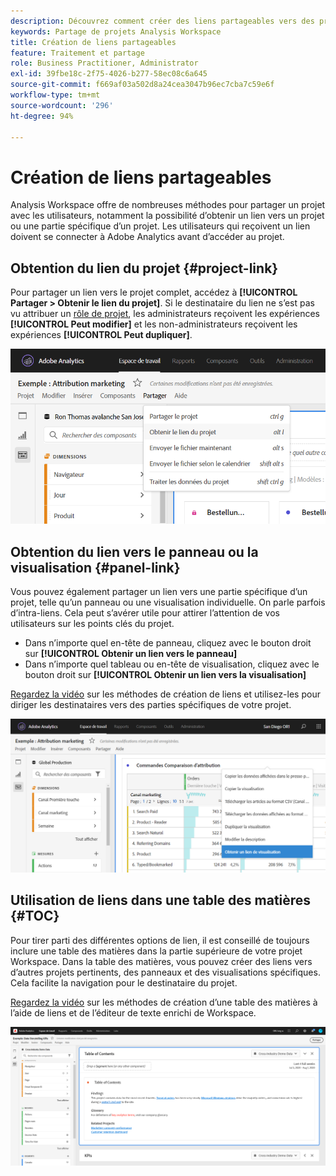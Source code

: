 ```yaml
---
description: Découvrez comment créer des liens partageables vers des projets ou des visualisations
keywords: Partage de projets Analysis Workspace
title: Création de liens partageables
feature: Traitement et partage
role: Business Practitioner, Administrator
exl-id: 39fbe18c-2f75-4026-b277-58ec08c6a645
source-git-commit: f669af03a502d8a24cea3047b96ec7cba7c59e6f
workflow-type: tm+mt
source-wordcount: '296'
ht-degree: 94%

---
```


# Création de liens partageables

Analysis Workspace offre de nombreuses méthodes pour partager un projet avec les utilisateurs, notamment la possibilité d’obtenir un lien vers un projet ou une partie spécifique d’un projet. Les utilisateurs qui reçoivent un lien doivent se connecter à Adobe Analytics avant d’accéder au projet.

## Obtention du lien du projet {#project-link}

Pour partager un lien vers le projet complet, accédez à **[!UICONTROL Partager > Obtenir le lien du projet]**. Si le destinataire du lien ne s’est pas vu attribuer un [rôle de projet](https://experienceleague.adobe.com/docs/analytics/analyze/analysis-workspace/curate-share/share-projects.html?lang=fr), les administrateurs reçoivent les expériences **[!UICONTROL Peut modifier]** et les non-administrateurs reçoivent les expériences **[!UICONTROL Peut dupliquer]**.

![](assets/get-project-link.png)

## Obtention du lien vers le panneau ou la visualisation {#panel-link}

Vous pouvez également partager un lien vers une partie spécifique d’un projet, telle qu’un panneau ou une visualisation individuelle. On parle parfois d’intra-liens. Cela peut s’avérer utile pour attirer l’attention de vos utilisateurs sur les points clés du projet.

* Dans n’importe quel en-tête de panneau, cliquez avec le bouton droit sur **[!UICONTROL Obtenir un lien vers le panneau]**
* Dans n’importe quel tableau ou en-tête de visualisation, cliquez avec le bouton droit sur **[!UICONTROL Obtenir un lien vers la visualisation]**

[Regardez la vidéo](https://experienceleague.adobe.com/docs/analytics-learn/tutorials/analysis-workspace/visualizations/intra-linking-in-analysis-workspace.html) sur les méthodes de création de liens et utilisez-les pour diriger les destinataires vers des parties spécifiques de votre projet.

![](assets/get-viz-link.png)

## Utilisation de liens dans une table des matières {#TOC}

Pour tirer parti des différentes options de lien, il est conseillé de toujours inclure une table des matières dans la partie supérieure de votre projet Workspace. Dans la table des matières, vous pouvez créer des liens vers d’autres projets pertinents, des panneaux et des visualisations spécifiques. Cela facilite la navigation pour le destinataire du projet.

[Regardez la vidéo](https://experienceleague.adobe.com/docs/analytics-learn/tutorials/analysis-workspace/navigating-workspace-projects/create-a-toc-in-analysis-workspace.html) sur les méthodes de création d’une table des matières à l’aide de liens et de l’éditeur de texte enrichi de Workspace.

![](assets/toc.png)
